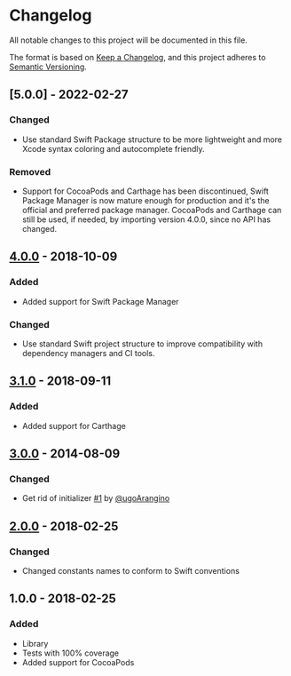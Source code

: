 # Changelog
All notable changes to this project will be documented in this file.

The format is based on [Keep a Changelog](https://keepachangelog.com/en/1.0.0/),
and this project adheres to [Semantic Versioning](https://semver.org/spec/v2.0.0.html).

## [5.0.0] - 2022-02-27
### Changed
- Use standard Swift Package structure to be more lightweight and more Xcode syntax coloring and autocomplete friendly.

### Removed
- Support for CocoaPods and Carthage has been discontinued, Swift Package Manager is now mature enough for production and it's the official and preferred package manager. CocoaPods and Carthage can still be used, if needed, by importing version 4.0.0, since no API has changed.

## [4.0.0] - 2018-10-09
### Added
- Added support for Swift Package Manager

### Changed
- Use standard Swift project structure to improve compatibility with dependency managers and CI tools.

## [3.1.0] - 2018-09-11
### Added
- Added support for Carthage

## [3.0.0] - 2014-08-09
### Changed
- Get rid of initializer [#1](https://github.com/ShitLib/shitlib-swift/pull/1) by [@ugoArangino](https://github.com/ugoArangino)

## [2.0.0] - 2018-02-25
### Changed
- Changed constants names to conform to Swift conventions

## 1.0.0 - 2018-02-25
### Added
- Library
- Tests with 100% coverage
- Added support for CocoaPods

[4.0.0]: https://github.com/ShitLib/shitlib-swift/compare/3.1.0...4.0.0
[3.1.0]: https://github.com/ShitLib/shitlib-swift/compare/3.0.0...3.1.0
[3.0.0]: https://github.com/ShitLib/shitlib-swift/compare/2.0.0...3.0.0
[2.0.0]: https://github.com/ShitLib/shitlib-swift/compare/1.0.0...2.0.0
